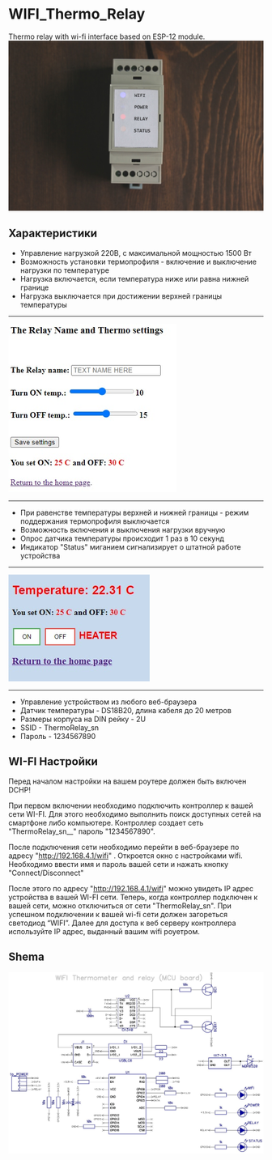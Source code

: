 # WIFI_Thermo_Relay #
Thermo relay with wi-fi interface based on ESP-12 module.
![Main pic](pics/1.JPG)

## Характеристики ##
* Управление нагрузкой 220В, с максимальной мощностью 1500 Вт
* Возможность установки термопрофиля - включение и выключение нагрузки по температуре
* Нагрузка включается, если температура ниже или равна нижней границе
* Нагрузка выключается при достижении верхней границы температуры
***
![Config pic](pics/Config_page.jpg)
***
* При равенстве температуры верхней и нижней границы - режим поддержания термопрофиля выключается
* Возможность включения и выключения нагрузки вручную
* Опрос датчика температуры происходит 1 раз в 10 секунд
* Индикатор "Status" миганием сигнализирует о штатной работе устройства
***
![Control pic](pics/Control_page.jpg)
***
* Управление устройством из любого веб-браузера
* Датчик температуры - DS18B20, длина кабеля до 20 метров
* Размеры корпуса на DIN рейку - 2U
* SSID - ThermoRelay_sn
* Пароль - 1234567890

## WI-FI Настройки ##
Перед началом настройки на вашем роутере должен быть включен DCHP!

При первом включении необходимо подключить контроллер к вашей сети WI-FI. Для этого необходимо выполнить поиск доступных сетей на смартфоне либо компьютере. Контроллер создает сеть "ThermoRelay_sn__" пароль "1234567890".

После подключения сети необходимо перейти в веб-браузере по адресу "http://192.168.4.1/wifi" . Откроется окно с настройками wifi. Необходимо ввести имя и пароль вашей сети и нажать кнопку  "Connect/Disconnect"

После этого по адресу "http://192.168.4.1/wifi" можно увидеть IP адрес устройства в вашей WI-FI сети. 
Теперь, когда контроллер подключен к вашей сети, можно отключиться от сети "ThermoRelay_sn". 
При успешном подключении к вашей wi-fi сети должен загореться светодиод “WIFI”. Далее для доступа к веб серверу контроллера используйте IP адрес, выданный вашим  wifi роуетром.

## Shema ##
![Shema pic](DipTrace/thermo_mcu.jpg)


